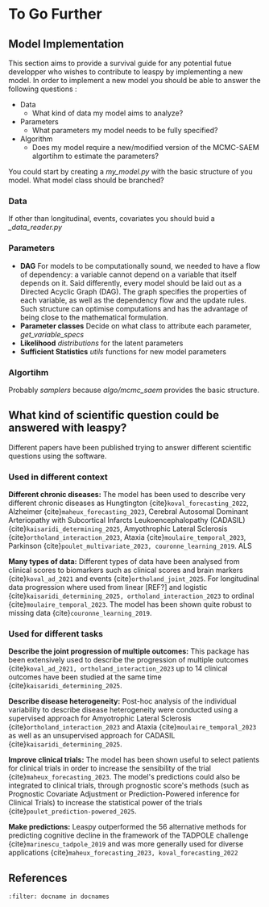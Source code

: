 # To Go Further

## Model Implementation

This section aims to provide a survival guide for any potential futue developper who wishes to contribute to leaspy by implementing a new model.
In order to implement a new model you should be able to answer the following questions :

- Data
    - What kind of data my model aims to analyze?
- Parameters
    - What parameters my model needs to be fully specified?
- Algorithm
    - Does my model require a new/modified version of the MCMC-SAEM algortihm to estimate the parameters?

You could start by creating a *my_model.py* with the basic structure of you model.
What model class should be branched?

### Data

If other than longitudinal, events, covariates you should buid a *_data_reader.py* 

### Parameters

- **DAG**
    For models to be computationally sound, we needed to have a flow of dependency: a variable cannot depend on a variable that itself depends on it. Said differently, every model
    should be laid out as a Directed Acyclic Graph (DAG). The graph specifies the properties of each variable, as well as the dependency flow and the update rules. Such structure can
    optimise computations and has the advantage of being close to the mathematical formulation.
- **Parameter classes**
    Decide on what class to attribute each parameter, *get_variable_specs*
- **Likelihood**
    *distributions* for the latent parameters
- **Sufficient Statistics**
    *utils* functions for new model parameters

### Algortihm

Probably *samplers* because *algo/mcmc_saem* provides the basic structure.

## What kind of scientific question could be answered with leaspy? 

Different papers have been published trying to answer different scientific questions using the software.

### Used in different context

__Different chronic diseases:__ The model has been used to describe very different chronic diseases as Hungtington {cite}`koval_forecasting_2022`, Alzheimer {cite}`maheux_forecasting_2023`, Cerebral Autosomal Dominant Arteriopathy with Subcortical Infarcts Leukoencephalopathy (CADASIL) {cite}`kaisaridi_determining_2025`, Amyothrophic Lateral Sclerosis {cite}`ortholand_interaction_2023`, Ataxia {cite}`moulaire_temporal_2023`, Parkinson {cite}`poulet_multivariate_2023, couronne_learning_2019`.
ALS

__Many types of data:__ Different types of data have been analysed from clinical scores to biomarkers such as clinical scores and brain markers {cite}`koval_ad_2021` and events {cite}`ortholand_joint_2025`. For longitudinal data progression where used from linear [REF?] and logistic {cite}`kaisaridi_determining_2025, ortholand_interaction_2023` to ordinal {cite}`moulaire_temporal_2023`. The model has been shown quite robust to missing data {cite}`couronne_learning_2019`.

### Used for different tasks

__Describe the joint progression of multiple outcomes:__ This package has been extensively used to describe the progression of multiple outcomes {cite}`koval_ad_2021, ortholand_interaction_2023` up to 14 clinical outcomes have been studied at the same time {cite}`kaisaridi_determining_2025`.

__Describe disease heterogeneity:__ Post-hoc analysis of the individual variability to describe disease heterogeneity were conducted using a supervised approach for Amyotrophic Lateral Sclerosis {cite}`ortholand_interaction_2023` and Ataxia {cite}`moulaire_temporal_2023` as well as an unsupervised approach for CADASIL {cite}`kaisaridi_determining_2025`.

__Improve clinical trials:__ The model has been shown useful to select patients for clinical trials in order to increase the sensibility of the trial {cite}`maheux_forecasting_2023`. The model's predictions could also be integrated to clinical trials, through prognostic score's methods (such as Prognostic Covariate Adjustment or Prediction-Powered inference for Clinical Trials) to increase the statistical power of the trials {cite}`poulet_prediction-powered_2025`.

__Make predictions:__ Leaspy outperformed the 56 alternative methods for predicting cognitive decline in the framework of the TADPOLE challenge {cite}`marinescu_tadpole_2019` and was more generally used for diverse applications {cite}`maheux_forecasting_2023, koval_forecasting_2022`

## References

```{bibliography}
:filter: docname in docnames
```